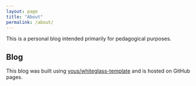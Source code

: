 ```yaml
---
layout: page
title: "About"
permalink: /about/
---
```


This is a personal blog intended primarily for pedagogical purposes.

## Blog

This blog was built using [yous/whiteglass-template](https://github.com/yous/whiteglass-template) and is hosted on GitHub pages.
